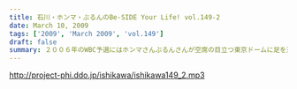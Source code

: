 ```yaml
---
title: 石川・ホンマ・ぶるんのBe-SIDE Your Life! vol.149-2
date: March 10, 2009
tags: ['2009', 'March 2009', 'vol.149']
draft: false
summary: ２００６年のWBC予選にはホンマさんぶるんさんが空席の目立つ東京ドームに足を運んでいたようないないような・・・そんな「くだり」から早２年以上が経過のビーサイです。NAMAE
---
```


http://project-phi.ddo.jp/ishikawa/ishikawa149_2.mp3
